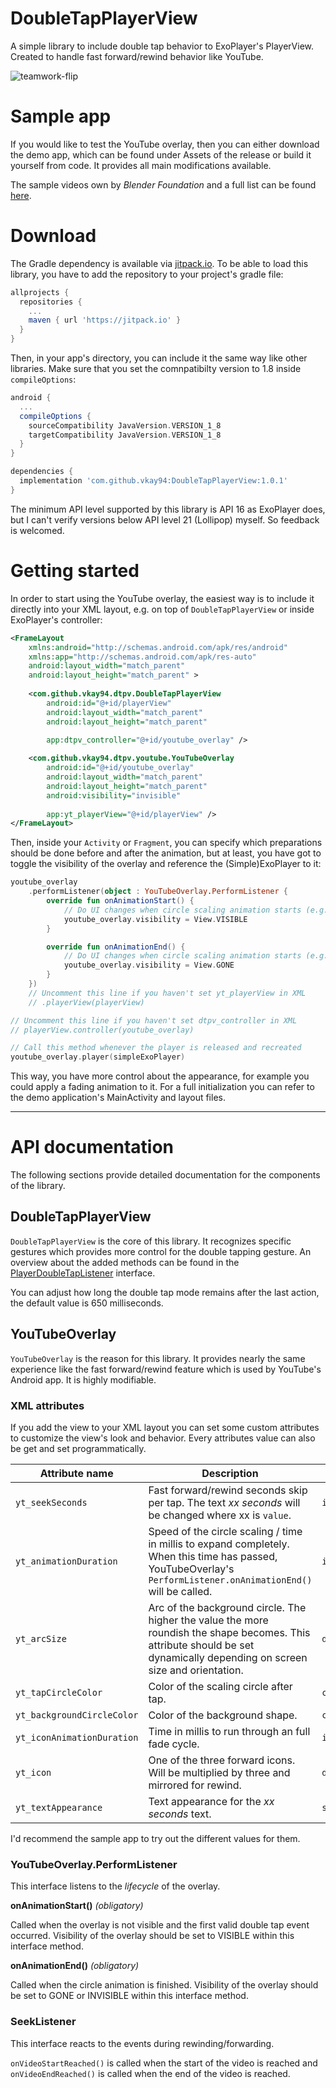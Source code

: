 DoubleTapPlayerView
=====

A simple library to include double tap behavior to ExoPlayer's PlayerView. 
Created to handle fast forward/rewind behavior like YouTube.

![teamwork-flip](github/preview_gif.gif)


# Sample app

If you would like to test the YouTube overlay, then you can either download the demo app,
which can be found under Assets of the release or build it yourself from code. 
It provides all main modifications available.

The sample videos own by *Blender Foundation* and a full list can be found [here][videolist].

# Download

The Gradle dependency is available via [jitpack.io][jitpack].
To be able to load this library, you have to add the repository to your project's gradle file:

```gradle
allprojects {
  repositories {
    ...
    maven { url 'https://jitpack.io' }
  }
}
```

Then, in your app's directory, you can include it the same way like other libraries. 
Make sure that you set the comnpatibilty version to 1.8 inside `compileOptions`: 

```gradle
android {
  ...
  compileOptions {
    sourceCompatibility JavaVersion.VERSION_1_8
    targetCompatibility JavaVersion.VERSION_1_8
  }
}

dependencies {
  implementation 'com.github.vkay94:DoubleTapPlayerView:1.0.1'
}
```

The minimum API level supported by this library is API 16 as ExoPlayer does, but I can't 
verify versions below API level 21 (Lollipop) myself. So feedback is welcomed.


# Getting started

In order to start using the YouTube overlay, the easiest way is to include it directly 
into your XML layout, e.g. on top of `DoubleTapPlayerView` or inside ExoPlayer's controller: 

```xml
<FrameLayout
    xmlns:android="http://schemas.android.com/apk/res/android"
    xmlns:app="http://schemas.android.com/apk/res-auto"
    android:layout_width="match_parent"
    android:layout_height="match_parent" >
    
    <com.github.vkay94.dtpv.DoubleTapPlayerView
        android:id="@+id/playerView"
        android:layout_width="match_parent"
        android:layout_height="match_parent"
        
        app:dtpv_controller="@+id/youtube_overlay" />

    <com.github.vkay94.dtpv.youtube.YouTubeOverlay
        android:id="@+id/youtube_overlay"
        android:layout_width="match_parent"
        android:layout_height="match_parent"
        android:visibility="invisible"
        
        app:yt_playerView="@+id/playerView" />
</FrameLayout>
```

Then, inside your `Activity` or `Fragment`, you can specify which preparations should be done
before and after the animation, but at least, you have got to toggle the visibility of the 
overlay and reference the (Simple)ExoPlayer to it:

```kotlin
youtube_overlay
    .performListener(object : YouTubeOverlay.PerformListener {
        override fun onAnimationStart() {
            // Do UI changes when circle scaling animation starts (e.g. hide controller views)
            youtube_overlay.visibility = View.VISIBLE
        }

        override fun onAnimationEnd() {
            // Do UI changes when circle scaling animation starts (e.g. show controller views)
            youtube_overlay.visibility = View.GONE
        }
    })
    // Uncomment this line if you haven't set yt_playerView in XML
    // .playerView(playerView)

// Uncomment this line if you haven't set dtpv_controller in XML 
// playerView.controller(youtube_overlay)

// Call this method whenever the player is released and recreated
youtube_overlay.player(simpleExoPlayer)
```

This way, you have more control about the appearance, for example you could apply a fading 
animation to it. For a full initialization you can refer to the demo application's MainActivity 
and layout files.

---

# API documentation

The following sections provide detailed documentation for the components of the library.

## DoubleTapPlayerView

`DoubleTapPlayerView` is the core of this library. It recognizes specific gestures 
which provides more control for the double tapping gesture.
An overview about the added methods can be found in the [PlayerDoubleTapListener][PlayerDoubleTapListener] 
interface.

You can adjust how long the double tap mode remains after the last action,
the default value is 650 milliseconds.

## YouTubeOverlay

`YouTubeOverlay` is the reason for this library. It provides nearly the
same experience like the fast forward/rewind feature which is used by YouTube's
Android app. It is highly modifiable.

### XML attributes

If you add the view to your XML layout you can set some custom attributes 
to customize the view's look and behavior. 
Every attributes value can also be get and set programmatically.

| Attribute name | Description | Type |
| ------------- | ------------| ------|
| `yt_seekSeconds` | Fast forward/rewind seconds skip per tap. The text *xx seconds* will be changed where xx is `value`. | `int` |
| `yt_animationDuration` |  Speed of the circle scaling / time in millis to expand completely. When this time has passed, YouTubeOverlay's `PerformListener.onAnimationEnd()` will be called. | `int` |
| `yt_arcSize` | Arc of the background circle. The higher the value the more roundish the shape becomes. This attribute should be set dynamically depending on screen size and orientation. | `dimen` | 
| `yt_tapCircleColor` | Color of the scaling circle after tap. | `color` |
| `yt_backgroundCircleColor` | Color of the background shape. | `color` |
| `yt_iconAnimationDuration` | Time in millis to run through an full fade cycle. | `int` |
| `yt_icon` | One of the three forward icons. Will be multiplied by three and mirrored for rewind. | `drawable` |
| `yt_textAppearance` | Text appearance for the *xx seconds* text. | `style` |

I'd recommend the sample app to try out the different values for them.

### YouTubeOverlay.PerformListener

This interface listens to the *lifecycle* of the overlay.

**onAnimationStart()** *(obligatory)*

Called when the overlay is not visible and the first valid double tap event occurred.
Visibility of the overlay should be set to VISIBLE within this interface method.

**onAnimationEnd()** *(obligatory)*

Called when the circle animation is finished.
Visibility of the overlay should be set to GONE or INVISIBLE within this interface method.

### SeekListener

This interface reacts to the events during rewinding/forwarding. 

`onVideoStartReached()` is called when the start of the video is reached and
`onVideoEndReached()` is called when the end of the video is reached.

[videolist]: https://gist.github.com/jsturgis/3b19447b304616f18657
[jitpack]: https://jitpack.io/#vkay94/DoubleTapPlayerView
[PlayerDoubleTapListener]: https://github.com/vkay94/DoubleTapPlayerView/blob/master/doubletapplayerview/src/main/java/com/github/vkay94/dtpv/PlayerDoubleTapListener.java
